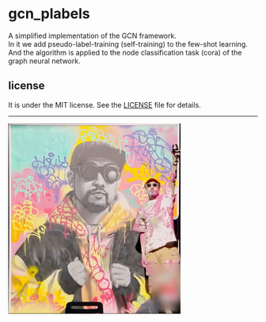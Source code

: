 # gcn_plabels

A simplified implementation of the GCN framework.  
In it we add pseudo-label-training (self-training) to the few-shot learning.  
And the algorithm is applied to the node classification task (cora) of the graph neural network.

## license


It is under the MIT license. See the [LICENSE](LICENSE) file for details.





***

<img src="r/lousyartis.jpg " width="69%">